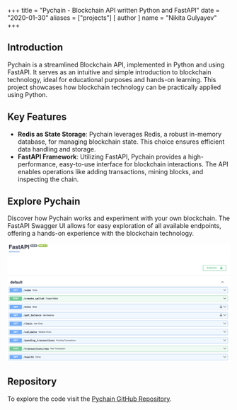 +++
title = "Pychain - Blockchain API written Python and FastAPI"
date = "2020-01-30"
aliases = ["projects"]
[ author ]
  name = "Nikita Gulyayev"
+++

## Introduction
Pychain is a streamlined Blockchain API, implemented in Python and using FastAPI. It serves as an intuitive and simple introduction to blockchain technology, ideal for educational purposes and hands-on learning. This project showcases how blockchain technology can be practically applied using Python.

## Key Features
- **Redis as State Storage**: Pychain leverages Redis, a robust in-memory database, for managing blockchain state. This choice ensures efficient data handling and storage.
- **FastAPI Framework**: Utilizing FastAPI, Pychain provides a high-performance, easy-to-use interface for blockchain interactions. The API enables operations like adding transactions, mining blocks, and inspecting the chain.

## Explore Pychain
Discover how Pychain works and experiment with your own blockchain. The FastAPI Swagger UI allows for easy exploration of all available endpoints, offering a hands-on experience with the blockchain technology.

![pychainSpec.png](./files/pychainSpec.png)

## Repository
To explore the code visit the [Pychain GitHub Repository](https://github.com/nickyfoster/pychain).
